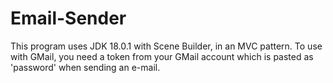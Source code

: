 # Email-Sender
This program uses JDK 18.0.1 with Scene Builder, in an MVC pattern.
To use with GMail, you need a token from your GMail account which is pasted as 'password' when sending an e-mail.
